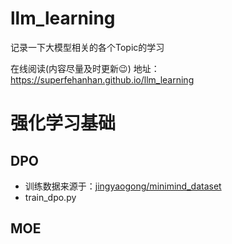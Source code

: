 # llm_learning
记录一下大模型相关的各个Topic的学习

在线阅读(内容尽量及时更新😉)
地址：https://superfehanhan.github.io/llm_learning

# 强化学习基础

## DPO
- 训练数据来源于：[jingyaogong/minimind_dataset](https://huggingface.co/datasets/jingyaogong/minimind_dataset/blob/main/dpo.jsonl)
- train_dpo.py

## MOE
